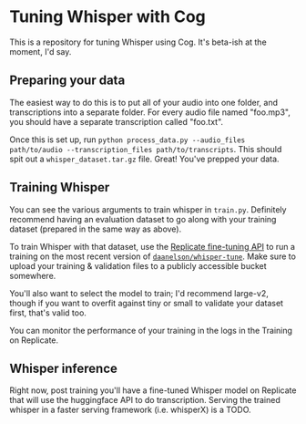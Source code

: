 

# Tuning Whisper with Cog

This is a repository for tuning Whisper using Cog. It's beta-ish at the moment, I'd say. 

## Preparing your data 

The easiest way to do this is to put all of your audio into one folder, and transcriptions into a separate folder. For every audio file named "foo.mp3", you should have a separate transcription called "foo.txt". 

Once this is set up, run `python process_data.py --audio_files path/to/audio --transcription_files path/to/transcripts`. This should spit out a `whisper_dataset.tar.gz` file. Great! You've prepped your data. 

## Training Whisper

You can see the various arguments to train whisper in `train.py`. Definitely recommend having an evaluation dataset to go along with your training dataset (prepared in the same way as above). 

To train Whisper with that dataset, use the [Replicate fine-tuning API](https://replicate.com/docs/fine-tuning) to run a training on the most recent version of [`daanelson/whisper-tune`](https://replicate.com/daanelson/whisper-tune). Make sure to upload your training & validation files to a publicly accessible bucket somewhere. 

You'll also want to select the model to train; I'd recommend large-v2, though if you want to overfit against tiny or small to validate your dataset first, that's valid too. 

You can monitor the performance of your training in the logs in the Training on Replicate. 

## Whisper inference

Right now, post training you'll have a fine-tuned Whisper model on Replicate that will use the huggingface API to do transcription. Serving the trained whisper in a faster serving framework (i.e. whisperX) is a TODO.


